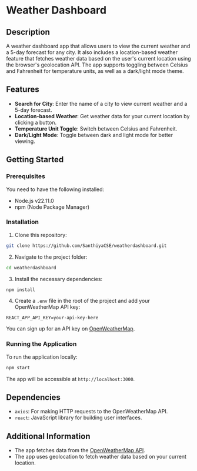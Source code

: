 
# Weather Dashboard

## Description

A weather dashboard app that allows users to view the current weather and a 5-day forecast for any city. It also includes a location-based weather feature that fetches weather data based on the user's current location using the browser's geolocation API. The app supports toggling between Celsius and Fahrenheit for temperature units, as well as a dark/light mode theme.

## Features
- **Search for City**: Enter the name of a city to view current weather and a 5-day forecast.
- **Location-based Weather**: Get weather data for your current location by clicking a button.
- **Temperature Unit Toggle**: Switch between Celsius and Fahrenheit.
- **Dark/Light Mode**: Toggle between dark and light mode for better viewing.


## Getting Started

### Prerequisites

You need to have the following installed:
- Node.js v22.11.0
- npm (Node Package Manager)

### Installation

1. Clone this repository:

```bash
git clone https://github.com/SanthiyaCSE/weatherdashboard.git
```

2. Navigate to the project folder:

```bash
cd weatherdashboard
```

3. Install the necessary dependencies:

```bash
npm install
```

4. Create a `.env` file in the root of the project and add your OpenWeatherMap API key:

```plaintext
REACT_APP_API_KEY=your-api-key-here
```

You can sign up for an API key on [OpenWeatherMap](https://openweathermap.org/api).

### Running the Application

To run the application locally:

```bash
npm start
```

The app will be accessible at `http://localhost:3000`.

## Dependencies

- `axios`: For making HTTP requests to the OpenWeatherMap API.
- `react`: JavaScript library for building user interfaces.

## Additional Information

- The app fetches data from the [OpenWeatherMap API](https://openweathermap.org/api).
- The app uses geolocation to fetch weather data based on your current location.
